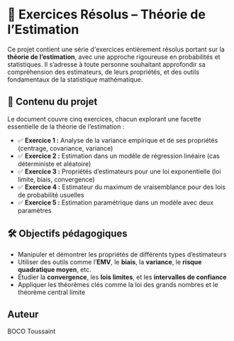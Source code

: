 # 📘 Exercices Résolus – Théorie de l’Estimation

Ce projet contient une série d'exercices entièrement résolus portant sur la **théorie de l’estimation**, avec une approche rigoureuse en probabilités et statistiques. Il s’adresse à toute personne souhaitant approfondir sa compréhension des estimateurs, de leurs propriétés, et des outils fondamentaux de la statistique mathématique.

## 🧠 Contenu du projet

Le document couvre cinq exercices, chacun explorant une facette essentielle de la théorie de l’estimation :

- ✅ **Exercice 1 :** Analyse de la variance empirique et de ses propriétés (centrage, covariance, variance)
- ✅ **Exercice 2 :** Estimation dans un modèle de régression linéaire (cas déterministe et aléatoire)
- ✅ **Exercice 3 :** Propriétés d’estimateurs pour une loi exponentielle (loi limite, biais, convergence)
- ✅ **Exercice 4 :** Estimateur du maximum de vraisemblance pour des lois de probabilité usuelles
- ✅ **Exercice 5 :** Estimation paramétrique dans un modèle avec deux paramètres

## 🛠️ Objectifs pédagogiques

- Manipuler et démontrer les propriétés de différents types d’estimateurs
- Utiliser des outils comme l’**EMV**, le **biais**, la **variance**, le **risque quadratique moyen**, etc.
- Étudier la **convergence**, les **lois limites**, et les **intervalles de confiance**
- Appliquer les théorèmes clés comme la loi des grands nombres et le théorème central limite

## Auteur
BOCO Toussaint
